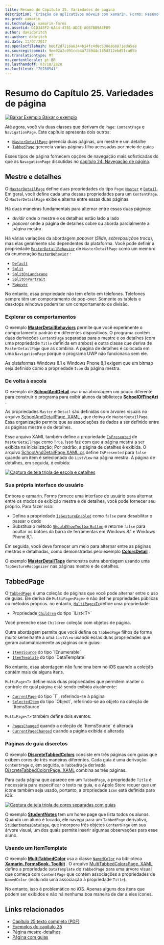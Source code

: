 ```yaml
---
title: Resumo do Capítulo 25. Variedades de página
description: 'Criação de aplicativos móveis com xamarin. Forms: Resumo do Capítulo 25. Variedades de página'
ms.prod: xamarin
ms.technology: xamarin-forms
ms.assetid: D1D348F2-6A44-4781-ADCE-A0B7BB9AEF89
author: davidbritch
ms.author: dabritch
ms.date: 11/07/2017
ms.openlocfilehash: b86f2d7216a6344b14fc4d8c538ea68871eda5ae
ms.sourcegitcommit: 9ee02a2c091ccb4a728944c1854312ebd51ca05b
ms.translationtype: MT
ms.contentlocale: pt-BR
ms.lasthandoff: 03/10/2020
ms.locfileid: "70760541"
---
```

# <a name="summary-of-chapter-25-page-varieties"></a>Resumo do Capítulo 25. Variedades de página

[![Baixar Exemplo](~/media/shared/download.png) Baixar o exemplo](https://github.com/xamarin/xamarin-forms-book-samples/tree/master/Chapter25)

Até agora, você viu duas classes que derivam de `Page`: `ContentPage` e `NavigationPage`. Este capítulo apresenta dois outros:

- [`MasterDetailPage`](xref:Xamarin.Forms.MasterDetailPage) gerencia duas páginas, um mestre e um detalhe
- [`TabbedPage`](xref:Xamarin.Forms.TabbedPage) gerencia várias páginas filho acessadas por meio de guias

Esses tipos de página fornecem opções de navegação mais sofisticadas do que as `NavagationPage` discutidas no [capítulo 24. Navegação de página](~/xamarin-forms/creating-mobile-apps-xamarin-forms/summaries/chapter24.md).

## <a name="master-and-detail"></a>Mestre e detalhes

O [`MasterDetailPage`](xref:Xamarin.Forms.MasterDetailPage) define duas propriedades do tipo `Page`: [`Master`](xref:Xamarin.Forms.MasterDetailPage.Master) e [`Detail`](xref:Xamarin.Forms.MasterDetailPage.Detail). Em geral, você define cada uma dessas propriedades para um `ContentPage`. O `MasterDetailPage` exibe e alterna entre essas duas páginas.

Há duas maneiras fundamentais para alternar entre essas duas páginas:

- *dividir* onde o mestre e os detalhes estão lado a lado
- *popover* onde a página de detalhes cobre ou aborda parcialmente a página mestra

Há várias variações da abordagem *popover* (*Slide*, *sobreposição*e *troca*), mas elas geralmente são dependentes da plataforma. Você pode definir a propriedade [`MasterDetailBehavior`](xref:Xamarin.Forms.MasterDetailPage.MasterBehavior) de `MasterDetailPage` como um membro da enumeração [`MasterBehavior`](xref:Xamarin.Forms.MasterBehavior) :

- [`Default`](xref:Xamarin.Forms.MasterBehavior.Default)
- [`Split`](xref:Xamarin.Forms.MasterBehavior.Split)
- [`SplitOnLandscape`](xref:Xamarin.Forms.MasterBehavior.SplitOnLandscape)
- [`SplitOnPortrait`](xref:Xamarin.Forms.MasterBehavior.SplitOnPortrait)
- [`Popover`](xref:Xamarin.Forms.MasterBehavior.Popover)

No entanto, essa propriedade não tem efeito em telefones. Telefones sempre têm um comportamento de pop-over. Somente os tablets e desktops windows podem ter um comportamento de divisão.

### <a name="exploring-the-behaviors"></a>Explorar os comportamentos

O exemplo [**MasterDetailBehaviors**](https://github.com/xamarin/xamarin-forms-book-samples/tree/master/Chapter25/MasterDetailBehaviors) permite que você experimente o comportamento padrão em diferentes dispositivos. O programa contém duas derivações `ContentPage` separadas para o mestre e os detalhes (com uma propriedade `Title` definida em ambos) e outra classe que deriva de `MasterDetailPage` que as combina. A página de detalhes é colocada em uma `NavigationPage` porque o programa UWP não funcionaria sem ele.

As plataformas Windows 8.1 e Windows Phone 8,1 exigem que um bitmap seja definido como a propriedade `Icon` da página mestra.

### <a name="back-to-school"></a>De volta à escola

O exemplo de [**SchoolAndDetail**](https://github.com/xamarin/xamarin-forms-book-samples/tree/master/Chapter25/SchoolAndDetail) usa uma abordagem um pouco diferente para construir o programa para exibir alunos da biblioteca [**SchoolOfFineArt**](https://github.com/xamarin/xamarin-forms-book-samples/tree/master/Libraries/SchoolOfFineArt) .

As propriedades `Master` e `Detail` são definidas com árvores visuais no arquivo [SchoolAndDetailPage. XAML](https://github.com/xamarin/xamarin-forms-book-samples/blob/master/Chapter25/SchoolAndDetail/SchoolAndDetail/SchoolAndDetail/SchoolAndDetailPage.xaml) , que deriva de `MasterDetailPage`. Essa organização permite que as associações de dados a ser definido entre as páginas mestre e de detalhes.

Esse arquivo XAML também define a propriedade [`IsPresented`](xref:Xamarin.Forms.MasterDetailPage.IsPresented) de `MasterDetailPage` como `True`. Isso faz com que a página mestra a ser exibida na inicialização; Por padrão, a página de detalhes é exibida. O arquivo [SchoolAndDetailPage.XAML.cs](https://github.com/xamarin/xamarin-forms-book-samples/blob/master/Chapter25/SchoolAndDetail/SchoolAndDetail/SchoolAndDetail/SchoolAndDetailPage.xaml.cs) define `IsPresented` para `false` quando um item é selecionado do `ListView` na página mestra. A página de detalhes, em seguida, é exibida:

[![Captura de tela tripla de escola e detalhes](images/ch25fg09-small.png "Página de detalhes de um MasterDetailPage")](images/ch25fg09-large.png#lightbox "Página de detalhes de um MasterDetailPage")

### <a name="your-own-user-interface"></a>Sua própria interface do usuário

Embora o xamarin. Forms fornece uma interface do usuário para alternar entre os modos de exibição mestre e de detalhes, você pode fornecer seu próprio. Para fazer isso:

- Defina a propriedade [`IsGestureEnabled`](xref:Xamarin.Forms.MasterDetailPage.IsGestureEnabled) como `false` para desabilitar o passar o dedo
- Substitua o método [`ShouldShowToolbarButton`](xref:Xamarin.Forms.MasterDetailPage.ShouldShowToolbarButton) e retorne `false` para ocultar os botões da barra de ferramentas em Windows 8.1 e Windows Phone 8,1.

Em seguida, você deve fornecer um meio para alternar entre as páginas mestras e detalhadas, como demonstradas pelo exemplo [**ColorsDetail**](https://github.com/xamarin/xamarin-forms-book-samples/tree/master/Chapter25/ColorsDetails) .

O exemplo [**MasterDetailTaps**](https://github.com/xamarin/xamarin-forms-book-samples/tree/master/Chapter25/MasterDetailTaps) demonstra outra abordagem usando uma `TapGestureRecognizer` nas páginas mestre e de detalhes.

## <a name="tabbedpage"></a>TabbedPage

O [`TabbedPage`](xref:Xamarin.Forms.TabbedPage) é uma coleção de páginas que você pode alternar entre o uso de guias. Ele deriva de `MultiPage<Page>` e não define propriedades públicas ou métodos próprios. no entanto, [`MultiPage<T>`](xref:Xamarin.Forms.MultiPage`1)define uma propriedade:

- Propriedade [`Children`](xref:Xamarin.Forms.MultiPage`1.Children) do tipo `IList<T>`

Você preenche esse `Children` coleção com objetos de página.

Outra abordagem permite que você defina os `TabbedPage` filhos de forma muito semelhante a uma `ListView` usando essas duas propriedades que geram automaticamente as páginas com guias:

- [`ItemsSource`](xref:Xamarin.Forms.MultiPage`1.ItemsSource) do tipo `IEnumerable`
- [`ItemTemplate`](xref:Xamarin.Forms.MultiPage`1.ItemTemplate) do tipo `DataTemplate`

No entanto, essa abordagem não funciona bem no iOS quando a coleção contém mais de alguns itens.

`MultiPage<T>` define mais duas propriedades que permitem manter o controle de qual página está sendo exibida atualmente:

- [`CurrentPage`](xref:Xamarin.Forms.MultiPage`1.CurrentPage) do tipo `T`, referindo-se à página
- [`SelectedItem`](xref:Xamarin.Forms.MultiPage`1.SelectedItem) do tipo `Object`, referindo-se ao objeto na coleção de `ItemsSource`

`MultiPage<T>` também define dois eventos:

- [`PagesChanged`](xref:Xamarin.Forms.MultiPage`1.PagesChanged) quando a coleção de `ItemsSource` é alterada
- [`CurrentPageChanged`](xref:Xamarin.Forms.MultiPage`1.CurrentPageChanged) quando a página exibida é alterada

### <a name="discrete-tab-pages"></a>Páginas de guia discretos

O exemplo [**DiscreteTabbedColors**](https://github.com/xamarin/xamarin-forms-book-samples/tree/master/Chapter25/DiscreteTabbedColors) consiste em três páginas com guias que exibem cores de três maneiras diferentes. Cada guia é uma derivação `ContentPage` e, em seguida, a `TabbedPage` derivada [DiscreteTabbedColorsPage. XAML](https://github.com/xamarin/xamarin-forms-book-samples/blob/master/Chapter25/DiscreteTabbedColors/DiscreteTabbedColors/DiscreteTabbedColors/DiscreteTabbedColorsPage.xaml) combina as três páginas.

Para cada página que aparece em um `TabbedPage`, a propriedade `Title` é necessária para especificar o texto na guia, e a Apple Store requer que um ícone também seja usado, portanto, a propriedade `Icon` está definida para iOS:

[![Captura de tela tripla de cores separadas com guias](images/ch25fg13-small.png "TabbedPage")](images/ch25fg13-large.png#lightbox "TabbedPage")

O exemplo [**StudentNotes**](https://github.com/xamarin/xamarin-forms-book-samples/tree/master/Chapter25/StudentNotes) tem um home page que lista todos os alunos. Quando um aluno é tocado, ele navega para um `TabbedPage` derivativo, [`StudentNotesDataPage`](https://github.com/xamarin/xamarin-forms-book-samples/blob/master/Chapter25/StudentNotes/StudentNotes/StudentNotes/StudentNotesDataPage.xaml), que incorpora três objetos `ContentPage` em sua árvore visual, um dos quais permite inserir algumas observações para esse aluno.

### <a name="using-an-itemtemplate"></a>Usando um ItemTemplate

O exemplo [**MultiTabbedColor**](https://github.com/xamarin/xamarin-forms-book-samples/tree/master/Chapter25/MultiTabbedColors) usa a classe [`NamedColor`](https://github.com/xamarin/xamarin-forms-book-samples/blob/master/Libraries/Xamarin.FormsBook.Toolkit/Xamarin.FormsBook.Toolkit/NamedColor.cs) na biblioteca [**Xamarin. FormsBook. Toolkit**](https://github.com/xamarin/xamarin-forms-book-samples/tree/master/Libraries/Xamarin.FormsBook.Toolkit) . O arquivo [MultiTabbedColorsPage. XAML](https://github.com/xamarin/xamarin-forms-book-samples/blob/master/Chapter25/MultiTabbedColors/MultiTabbedColors/MultiTabbedColors/MultiTabbedColorsPage.xaml) define a propriedade `DataTemplate` de `TabbedPage` para uma árvore visual que começa com `ContentPage` que contém associações a propriedades de `NamedColor` (incluindo uma associação à propriedade `Title`).

No entanto, isso é problemático no iOS. Apenas alguns dos itens que podem ser exibidos e não há nenhuma boa maneira de dar a eles ícones.

## <a name="related-links"></a>Links relacionados

- [Capítulo 25 texto completo (PDF)](https://download.xamarin.com/developer/xamarin-forms-book/XamarinFormsBook-Ch25-Apr2016.pdf)
- [Exemplos do capítulo 25](https://github.com/xamarin/xamarin-forms-book-samples/tree/master/Chapter25)
- [Página mestre-detalhes](~/xamarin-forms/app-fundamentals/navigation/master-detail-page.md)
- [Página com guias](~/xamarin-forms/app-fundamentals/navigation/tabbed-page.md)
